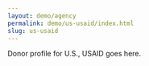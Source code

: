 ```yaml
---
layout: demo/agency
permalink: demo/us-usaid/index.html
slug: us-usaid
---
```


Donor profile for U.S., USAID goes here.
